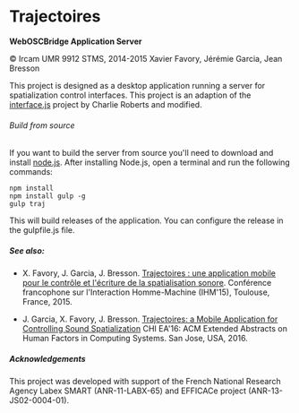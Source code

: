# Trajectoires

**WebOSCBridge Application Server**

© Ircam UMR 9912 STMS, 2014-2015
Xavier Favory, Jérémie Garcia, Jean Bresson


This project is designed as a desktop application running a server for spatialization control interfaces.
This project is an adaption of the [interface.js][interfacejs] project by Charlie Roberts and modified.


###### Build from source
If you want to build the server from source you'll need to download and install [node.js][nodejs]. After installing Node.js, open a terminal and run the following commands:

```
npm install
npm install gulp -g
gulp traj
```

This will build releases of the application.
You can configure the release in the gulpfile.js file.

[nodejs]:http://nodejs.org
[npm]:http://nodejs.org/download/
[node-webkit]:https://github.com/rogerwang/node-webkit#downloads
[interfacejs]:https://github.com/charlieroberts/interface.js





##### See also:

* X. Favory, J. Garcia, J. Bresson. [Trajectoires : une application mobile pour le contrôle et l'écriture de la spatialisation sonore](https://hal.archives-ouvertes.fr/hal-01218595). Conférence francophone sur l'Interaction Homme-Machine (IHM'15), Toulouse, France, 2015.

* J. Garcia, X. Favory, J. Bresson. [Trajectoires: a Mobile Application for Controlling Sound Spatialization](https://hal.inria.fr/hal-01285852) CHI EA'16: ACM Extended Abstracts on Human Factors in Computing Systems. San Jose, USA, 2016.

##### Acknowledgements

This project was developed with support of the French National Research Agency Labex SMART (ANR-11-LABX-65) and EFFICACe project (ANR-13-JS02-0004-01). 
